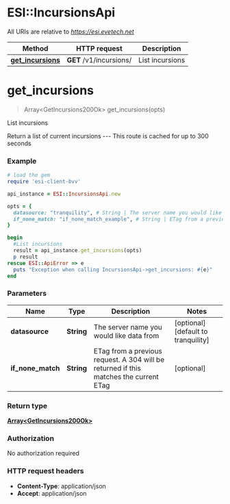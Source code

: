 # ESI::IncursionsApi

All URIs are relative to *https://esi.evetech.net*

Method | HTTP request | Description
------------- | ------------- | -------------
[**get_incursions**](IncursionsApi.md#get_incursions) | **GET** /v1/incursions/ | List incursions


# **get_incursions**
> Array&lt;GetIncursions200Ok&gt; get_incursions(opts)

List incursions

Return a list of current incursions  ---  This route is cached for up to 300 seconds

### Example
```ruby
# load the gem
require 'esi-client-bvv'

api_instance = ESI::IncursionsApi.new

opts = { 
  datasource: "tranquility", # String | The server name you would like data from
  if_none_match: "if_none_match_example", # String | ETag from a previous request. A 304 will be returned if this matches the current ETag
}

begin
  #List incursions
  result = api_instance.get_incursions(opts)
  p result
rescue ESI::ApiError => e
  puts "Exception when calling IncursionsApi->get_incursions: #{e}"
end
```

### Parameters

Name | Type | Description  | Notes
------------- | ------------- | ------------- | -------------
 **datasource** | **String**| The server name you would like data from | [optional] [default to tranquility]
 **if_none_match** | **String**| ETag from a previous request. A 304 will be returned if this matches the current ETag | [optional] 

### Return type

[**Array&lt;GetIncursions200Ok&gt;**](GetIncursions200Ok.md)

### Authorization

No authorization required

### HTTP request headers

 - **Content-Type**: application/json
 - **Accept**: application/json



